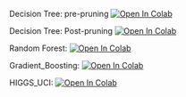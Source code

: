 
Decision Tree: pre-pruning [![Open In Colab](https://colab.research.google.com/assets/colab-badge.svg)](https://colab.research.google.com/github/HSE-LAMBDA/ML-IDS/blob/main/course_2/DT_6/DT_pre-pruning.ipynb)

Decision Tree: Post-pruning [![Open In Colab](https://colab.research.google.com/assets/colab-badge.svg)](https://colab.research.google.com/github/HSE-LAMBDA/ML-IDS/blob/main/course_2/DT_6/DT_post-pruning.ipynb)


Random Forest:  [![Open In Colab](https://colab.research.google.com/assets/colab-badge.svg)](https://colab.research.google.com/github/HSE-LAMBDA/ML-IDS/blob/main/course_2/DT_6/Random_Forest.ipynb)

Gradient_Boosting: [![Open In Colab](https://colab.research.google.com/assets/colab-badge.svg)](https://colab.research.google.com/github/HSE-LAMBDA/ML-IDS/blob/main/course_2/DT_6/Gradient_Boosting.ipynb)

HIGGS_UCI:  [![Open In Colab](https://colab.research.google.com/assets/colab-badge.svg)](https://colab.research.google.com/github/HSE-LAMBDA/ML-IDS/blob/main/course_2/DT_6/HIGGS_UCI.ipynb)

